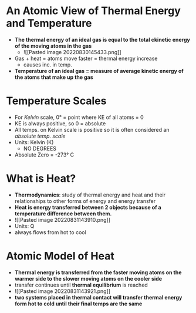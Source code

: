 # An Atomic View of Thermal Energy and Temperature
- **The thermal energy of an ideal gas is equal to the total ckinetic energy of the moving atoms in the gas**
	- ![[Pasted image 20220830145433.png]]
- Gas + heat = atoms move faster = thermal energy increase
	- causes inc. in temp.
- **Temperature of an ideal gas = measure of average kinetic energy of the atoms that make up the gas**

# Temperature Scales
- For *Kelvin* scale, 0° = point where KE of all atoms = 0
- KE is always positive, so 0 = absolute
- All temps. on Kelvin scale is positive so it is often considered an *absolute temp. scale*
- Units: Kelvin (K)
	- NO DEGREES
- Absolute Zero = -273° C

# What is Heat?
- **Thermodynamics**: study of thermal energy and heat and their relationships to other forms of energy and energy transfer
- **Heat is energy transferred between 2 objects because of a temperature difference between them.**
- ![[Pasted image 20220831143910.png]]
- Units: Q
- always flows from hot to cool

# Atomic Model of Heat
- **Thermal energy is transferred from the faster moving atoms on the warmer side to the slower moving atoms on the cooler side**
- transfer continues until **thermal equilibrium** is reached
- ![[Pasted image 20220831143921.png]]
- **two systems placed in thermal contact will transfer thermal energy form hot to cold until their final temps are the same**



